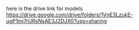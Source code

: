 
here is the drive link for models 
https://drive.google.com/drive/folders/1VnE3LzukE-ugP1mj7rURsNsAE3J2DJX0?usp=sharing
